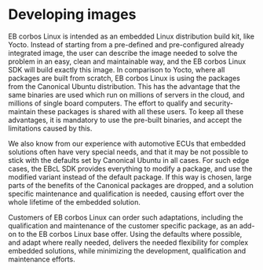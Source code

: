 # Developing images

EB corbos Linux is intended as an embedded Linux distribution build kit, like Yocto.
Instead of starting from a pre-defined and pre-configured already integrated image, the user can describe the image needed to solve the problem in an easy, clean and maintainable way, and the EB corbos Linux SDK will build exactly this image.
In comparison to Yocto, where all packages are built from scratch, EB corbos Linux is using the packages from the Canonical Ubuntu distribution.
This has the advantage that the same binaries are used which run on millions of servers in the cloud, and millions of single board computers.
The effort to qualify and security-maintain these packages is shared with all these users.
To keep all these advantages, it is mandatory to use the pre-built binaries, and accept the limitations caused by this.

We also know from our experience with automotive ECUs that embedded solutions often have very special needs, and that it may be not possible to stick with the defaults set by Canonical Ubuntu in all cases.
For such edge cases, the EBcL SDK provides everything to modify a package, and use the modified variant instead of the default package.
If this way is chosen, large parts of the benefits of the Canonical packages are dropped, and a solution specific maintenance and qualification is needed, causing effort over the whole lifetime of the embedded solution.

Customers of EB corbos Linux can order such adaptations, including the qualification and maintenance of the customer specific package, as an add-on to the EB corbos Linux base offer.
Using the defaults where possible, and adapt where really needed, delivers the needed flexibility for complex embedded solutions, while minimizing the development, qualification and maintenance efforts.
